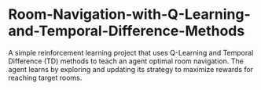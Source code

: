# Room-Navigation-with-Q-Learning-and-Temporal-Difference-Methods

A simple reinforcement learning project that uses Q-Learning and Temporal Difference (TD) methods to teach an agent optimal room navigation. The agent learns by exploring and updating its strategy to maximize rewards for reaching target rooms.
